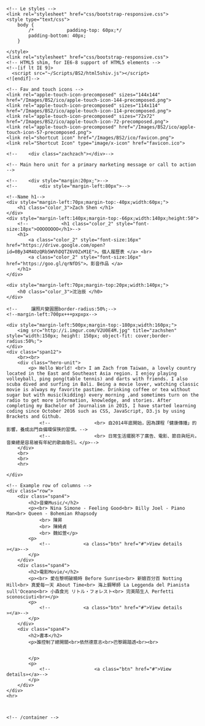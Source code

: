 <html lang="en">

<head>
    <meta charset="utf-8">
    <title>Zach Shen</title>
    <meta name="viewport" content="width=device-width, initial-scale=1.0">
    <meta name="description" content="">
    <meta name="author" content="">

    <!-- Le styles -->
    <link rel="stylesheet" href="css/bootstrap-responsive.css">
    <style type="text/css">
        body {
            /*            padding-top: 60px;*/
            padding-bottom: 40px;
        }

    </style>
    <link rel="stylesheet" href="css/bootstrap-responsive.css">
    <!-- HTML5 shim, for IE6-8 support of HTML5 elements -->
    <!--[if lt IE 9]>
      <script src="~/Scripts/BS2/html5shiv.js"></script>
    <![endif]-->

    <!-- Fav and touch icons -->
    <link rel="apple-touch-icon-precomposed" sizes="144x144" href="/Images/BS2/ico/apple-touch-icon-144-precomposed.png">
    <link rel="apple-touch-icon-precomposed" sizes="114x114" href="/Images/BS2/ico/apple-touch-icon-114-precomposed.png">
    <link rel="apple-touch-icon-precomposed" sizes="72x72" href="/Images/BS2/ico/apple-touch-icon-72-precomposed.png">
    <link rel="apple-touch-icon-precomposed" href="/Images/BS2/ico/apple-touch-icon-57-precomposed.png">
    <link rel="shortcut icon" href="/Images/BS2/ico/favicon.png">
    <link rel="Shortcut Icon" type="image/x-icon" href="favicon.ico">

</head>

<body>
    <!--    set background 背景圖-->
    <!--           background-position: center;-->
    <!--attachment位置不改 width:400%延伸-->
    <div class="bimag"></div>

    <!--    <div class="zachzach"></div>-->

    <!-- Main hero unit for a primary marketing message or call to action -->

    <!--    <div style="margin:20px;">-->
    <!--        <div style="margin-left:80px">-->

    <!--Name h1-->
    <div style="margin-left:70px;margin-top:-40px;width:60px;">
        <h1 class="color_3">Zach Shen </h1>
    </div>
    <div style="margin-left:140px;margin-top:-66px;width:140px;height:50">
        <!--            <h1 class="color_2" style="font-size:18px">OOOOOOOO</h1>-->
        <h1>
            <a class="color_2" style="font-size:16px" href="https://drive.google.com/open?id=0By34M4OzQRb5WVhDQTZ6V0ZxM1E">。個人履歷表 </a> <br>
            <a class="color_2" style="font-size:16px" href="https://goo.gl/qrNfDS">。影音作品 </a>
        </h1>
    </div>

    <div style="margin-left:70px;margin-top:20px;width:140px;">
        <h0 class="color_3">沈治辰 </h0>
    </div>

    <!--     讓照片變圓圈border-radius:50%;-->
    <!--margin-left:700px+++pxpxpx-->

    <div style="margin-left:500px;margin-top:-180px;width:160px;">
        <img src="http://i.imgur.com/V2U0E4M.jpg" title="zachshen" style="width:150px; height: 150px; object-fit: cover;border-radius:50%;">
    </div>
    <div class="span12">
        <br><br>
        <div class="hero-unit">
            <p> Hello World! <br> I am Zach from Taiwan, a lovely country located in the East and Southeast Asia region. I enjoy playing volleyball, ping pong(table tennis) and darts with friends. I also scuba dived and surfing in Bali. Being a movie lover, watching classic movie is always my favorite pastime. Drinking coffee or tea without sugar but with music(kidding) every morning ,and sometimes turn on the radio to get more information, knowledge, and stories. After completing my Bachelor of Journalism in 2015, I have started learning coding since October 2016 such as CSS, JavaScript, D3.js by using Brackets and Github.
                <!--                <br> 自2014年底開始，因為課程「健康傳播」的影響，養成出門自備環保筷的習慣。-->
                <!--                <br> 日常生活擺脫不了廣告、電影、節目與短片。音樂總是容易被有年紀的歌曲吸引。</p>-->
        </div>
        <br>
        <br>
        <hr>

    </div>

    <!-- Example row of columns -->
    <div class="row">
        <div class="span4">
            <h2>音樂Music/</h2>
            <p><br> Nina Simone - Feeling Good<br> Billy Joel - Piano Man<br> Queen - Bohemian Rhapsody
                <br> 陳昇
                <br> 陳綺貞
                <br> 魏如萱</p>
            <p>
                <!--            <a class="btn" href="#">View details »</a>-->
            </p>
        </div>
        <div class="span4">
            <h2>電影Movie/</h2>
            <p><br> 愛在黎明破曉時 Before Sunrise<br> 新娘百分百 Notting Hill<br> 真愛每一天 About Time<br> 海上鋼琴師 La Leggenda del Pianista sull'Oceano<br> 小森食光 リトル・フォレスト<br> 完美陌生人 Perfetti sconosciuti<br></p>
            <p>
                <!--            <a class="btn" href="#">View details »</a>-->
            </p>
        </div>
        <div class="span4">
            <h2>書本</h2>
            <p>誰控制了總開關<br>依然德意志<br>巴黎踢踏透<br><br>


            </p>
            <p>
                <!--                <a class="btn" href="#">View details»</a>-->
            </p>
        </div>
    </div>
    <hr>



    <!-- /container -->

</body>

</html>
